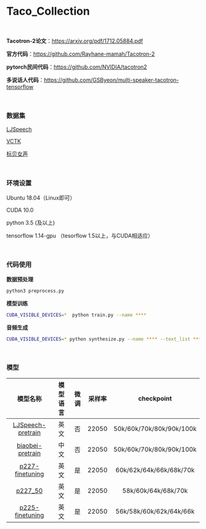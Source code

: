 # Taco_Collection

<br/>

**Tacotron-2论文**：https://arxiv.org/pdf/1712.05884.pdf

**官方代码**：https://github.com/Rayhane-mamah/Tacotron-2

**pytorch民间代码**：https://github.com/NVIDIA/tacotron2  

**多说话人代码**：https://github.com/GSByeon/multi-speaker-tacotron-tensorflow

<br/>

### 数据集

[LJSpeech](https://keithito.com/LJ-Speech-Dataset/)

[VCTK](https://datashare.is.ed.ac.uk/handle/10283/2651)

[标贝女声](https://www.data-baker.com/open_source.html)

<br/>

### 环境设置

Ubuntu 18.04（Linux即可）

CUDA 10.0

python 3.5 (及以上)

tensorflow 1.14-gpu （tesorflow 1.5以上，与CUDA相适应）

<br/>

### 代码使用

**数据预处理**

```bash
python3 preprocess.py
```

**模型训练**

```bash
CUDA_VISIBLE_DEVICES=*  python train.py --name ****
```

**音频生成**

```bash
CUDA_VISIBLE_DEVICES=* python synthesize.py --name **** --text_list ****
```

<br/>

### 模型



|                           模型名称                           | 模型语言 | 微调 | 采样率 |        checkpoint        |
| :----------------------------------------------------------: | :------: | :--: | :----: | :----------------------: |
| [LJSpeech-pretrain](https://pan.baidu.com/s/16aqMgvp4oe2Fmamt3iS-Og ) |   英文   |  否  | 22050  | 50k/60k/70k/80k/90k/100k |
| [biaobei-pretrain](https://pan.baidu.com/s/1lR2V244ttNn9jUVPckteAQ) |   中文   |  否  | 22050  | 50k/60k/70k/80k/90k/100k |
| [p227-finetuning](https://pan.baidu.com/s/1LuStKn9OhXtj32LRvRDG5w) |   英文   |  是  | 22050  | 60k/62k/64k/66k/68k/70k  |
|  [p227_50](https://pan.baidu.com/s/1rDCsweKDcS-_VuPg4BoLhw)  |   英文   |  是  | 22050  |   58k/60k/64k/68k/70k    |
| [p225-finetuning](https://pan.baidu.com/s/1BoLYLiU8RBD9-ItSDNsVtg) |   英文   |  是  | 22050  | 56k/58k/60k/62k/64k/66k  |





